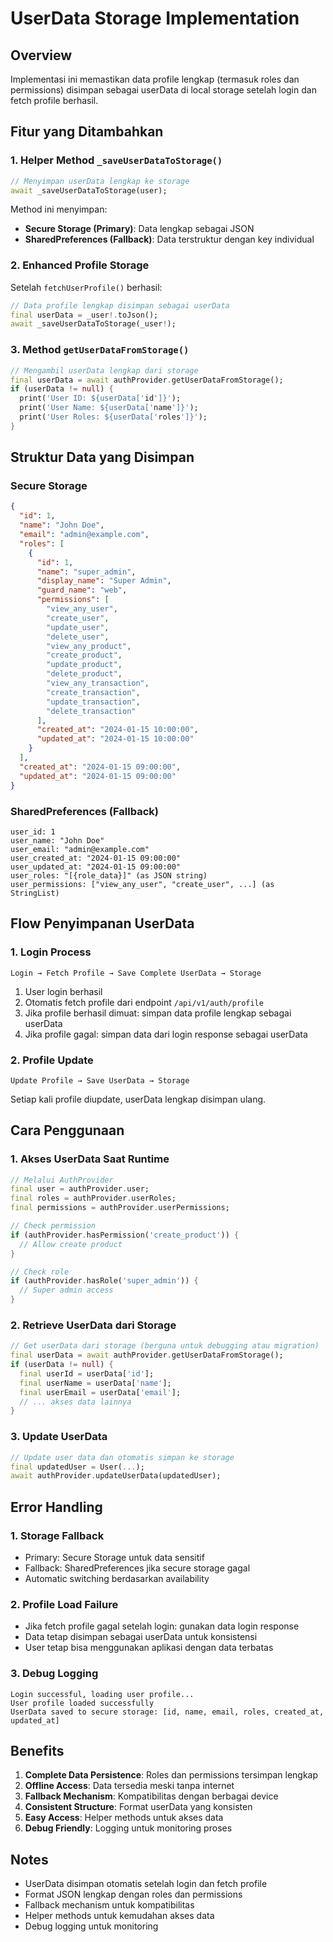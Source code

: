 # UserData Storage Implementation

## Overview

Implementasi ini memastikan data profile lengkap (termasuk roles dan permissions) disimpan sebagai userData di local storage setelah login dan fetch profile berhasil.

## Fitur yang Ditambahkan

### 1. Helper Method `_saveUserDataToStorage()`

```dart
// Menyimpan userData lengkap ke storage
await _saveUserDataToStorage(user);
```

Method ini menyimpan:

- **Secure Storage (Primary)**: Data lengkap sebagai JSON
- **SharedPreferences (Fallback)**: Data terstruktur dengan key individual

### 2. Enhanced Profile Storage

Setelah `fetchUserProfile()` berhasil:

```dart
// Data profile lengkap disimpan sebagai userData
final userData = _user!.toJson();
await _saveUserDataToStorage(_user!);
```

### 3. Method `getUserDataFromStorage()`

```dart
// Mengambil userData lengkap dari storage
final userData = await authProvider.getUserDataFromStorage();
if (userData != null) {
  print('User ID: ${userData['id']}');
  print('User Name: ${userData['name']}');
  print('User Roles: ${userData['roles']}');
}
```

## Struktur Data yang Disimpan

### Secure Storage

```json
{
  "id": 1,
  "name": "John Doe",
  "email": "admin@example.com",
  "roles": [
    {
      "id": 1,
      "name": "super_admin",
      "display_name": "Super Admin",
      "guard_name": "web",
      "permissions": [
        "view_any_user",
        "create_user",
        "update_user",
        "delete_user",
        "view_any_product",
        "create_product",
        "update_product",
        "delete_product",
        "view_any_transaction",
        "create_transaction",
        "update_transaction",
        "delete_transaction"
      ],
      "created_at": "2024-01-15 10:00:00",
      "updated_at": "2024-01-15 10:00:00"
    }
  ],
  "created_at": "2024-01-15 09:00:00",
  "updated_at": "2024-01-15 09:00:00"
}
```

### SharedPreferences (Fallback)

```
user_id: 1
user_name: "John Doe"
user_email: "admin@example.com"
user_created_at: "2024-01-15 09:00:00"
user_updated_at: "2024-01-15 09:00:00"
user_roles: "[{role_data}]" (as JSON string)
user_permissions: ["view_any_user", "create_user", ...] (as StringList)
```

## Flow Penyimpanan UserData

### 1. Login Process

```
Login → Fetch Profile → Save Complete UserData → Storage
```

1. User login berhasil
2. Otomatis fetch profile dari endpoint `/api/v1/auth/profile`
3. Jika profile berhasil dimuat: simpan data profile lengkap sebagai userData
4. Jika profile gagal: simpan data dari login response sebagai userData

### 2. Profile Update

```
Update Profile → Save UserData → Storage
```

Setiap kali profile diupdate, userData lengkap disimpan ulang.

## Cara Penggunaan

### 1. Akses UserData Saat Runtime

```dart
// Melalui AuthProvider
final user = authProvider.user;
final roles = authProvider.userRoles;
final permissions = authProvider.userPermissions;

// Check permission
if (authProvider.hasPermission('create_product')) {
  // Allow create product
}

// Check role
if (authProvider.hasRole('super_admin')) {
  // Super admin access
}
```

### 2. Retrieve UserData dari Storage

```dart
// Get userData dari storage (berguna untuk debugging atau migration)
final userData = await authProvider.getUserDataFromStorage();
if (userData != null) {
  final userId = userData['id'];
  final userName = userData['name'];
  final userEmail = userData['email'];
  // ... akses data lainnya
}
```

### 3. Update UserData

```dart
// Update user data dan otomatis simpan ke storage
final updatedUser = User(...);
await authProvider.updateUserData(updatedUser);
```

## Error Handling

### 1. Storage Fallback

- Primary: Secure Storage untuk data sensitif
- Fallback: SharedPreferences jika secure storage gagal
- Automatic switching berdasarkan availability

### 2. Profile Load Failure

- Jika fetch profile gagal setelah login: gunakan data login response
- Data tetap disimpan sebagai userData untuk konsistensi
- User tetap bisa menggunakan aplikasi dengan data terbatas

### 3. Debug Logging

```
Login successful, loading user profile...
User profile loaded successfully
UserData saved to secure storage: [id, name, email, roles, created_at, updated_at]
```

## Benefits

1. **Complete Data Persistence**: Roles dan permissions tersimpan lengkap
2. **Offline Access**: Data tersedia meski tanpa internet
3. **Fallback Mechanism**: Kompatibilitas dengan berbagai device
4. **Consistent Structure**: Format userData yang konsisten
5. **Easy Access**: Helper methods untuk akses data
6. **Debug Friendly**: Logging untuk monitoring proses

## Notes

- UserData disimpan otomatis setelah login dan fetch profile
- Format JSON lengkap dengan roles dan permissions
- Fallback mechanism untuk kompatibilitas
- Helper methods untuk kemudahan akses data
- Debug logging untuk monitoring
